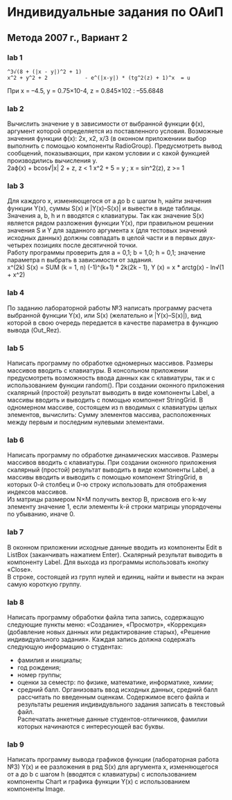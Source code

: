 # Индивидуальные задания по ОАиП
## Метода 2007 г., Вариант 2
### lab 1
    ^3√(8 + (|x - y|)^2 + 1)  
    x^2 + y^2 + 2            - e^(|x-y|) * (tg^2(z) + 1)^x  = u
При x = –4.5, y = 0.75×10-4, z = 0.845×102   :  –55.6848
### lab 2
Вычислить значение y в зависимости от выбранной функции ϕ(x), аргумент которой определяется из поставленного условия. Возможные значения функции ϕ(x): 2x, x2, х/3 (в оконном приложениии выбор выполнить с помощью компоненты RadioGroup). Предусмотреть вывод сообщений, показывающих, при каком условии и с какой функцией производились вычисления у.  
    2aϕ(x) + bcos√|x|            2 + z, z < 1
    x^2 + 5            = y ; x = sin^2(z), z >= 1
### lab 3
Для каждого x, изменяющегося от a до b с шагом h, найти значения функции Y(x), суммы S(x) и |Y(x)–S(x)| и вывести в виде таблицы. Значения a, b, h и n вводятся с клавиатуры. Так как значение S(x) является рядом разложения функции Y(x), при правильном решении значения S и Y для заданного аргумента x (для тестовых значений исходных данных) должны совпадать в целой части и в первых двух-четырех позициях после десятичной точки.  
Работу программы проверить для a = 0,1; b = 1,0; h = 0,1; значение параметра n выбрать в зависимости от задания.  
                                        x^(2k)
    S(x) = SUM (k = 1, n) (-1)^(k+1) *  2k(2k - 1),   Y (x) = x * arctg(x) - ln√(1 + x^2)
### lab 4
По заданию лабораторной работы №3 написать программу расчета выбранной функции Y(x), или S(x) (желательно и |Y(x)–S(x)|), вид которой в свою очередь передается в качестве параметра в функцию вывода (Out_Rez).
### lab 5
Написать программу по обработке одномерных массивов. Размеры массивов вводить с клавиатуры. В консольном приложении предусмотреть возможность ввода данных как с клавиатуры, так и с использованием функции random().
При создании оконного приложения скалярный (простой) результат выводить в виде компоненты Label, а массивы вводить и выводить с помощью компонент StringGrid.
В одномерном массиве, состоящем из n вводимых с клавиатуры целых элементов, вычислить:
Сумму элементов массива, расположенных между первым и последним нулевыми элементами.
### lab 6
Написать программу по обработке динамических массивов. Размеры массивов вводить с клавиатуры. При создании оконного приложения скалярный (простой) результат выводить в виде компоненты Label, а массивы вводить и выводить с помощью компонент StringGrid, в которых 0-й столбец и 0-ю строку использовать для отображения индексов массивов.  
Из матрицы размером N×M получить вектор B, присвоив его k-му элементу значение 1, если элементы k-й строки матрицы упорядочены по убыванию, иначе 0.
### lab 7
В оконном приложении исходные данные вводить из компоненты Edit в ListBox (заканчивать нажатием Enter). Скалярный результат выводить в компоненту Label. Для выхода из программы использовать кнопку «Close».  
В строке, состоящей из групп нулей и единиц, найти и вывести на экран самую короткую группу.
### lab 8
Написать программу обработки файла типа запись, содержащую следующие пункты меню: «Создание», «Просмотр», «Коррекция» (добавление новых данных или редактирование старых), «Решение индивидуального задания».
Каждая запись должна содержать следующую информацию о студентах:  
- фамилия и инициалы;
- год рождения;
- номер группы;
- оценки за семестр: по физике, математике, информатике, химии;
- средний балл.
Организовать ввод исходных данных, средний балл рассчитать по введенным оценкам.
Содержимое всего файла и результаты решения индивидувльного задания записать в текстовый файл.  
Распечатать анкетные данные студентов-отличников, фамилии которых начинаются с интересующей вас буквы.
### lab 9
Написать программу вывода графиков функции (лабораторная работа №3) Y(x) и ее разложения в ряд S(x) для аргумента x, изменяющегося от a до b с шагом h (вводятся с клавиатуры) с использованием компоненты Сhart и графика функции Y(x) с использованием компоненты Image.
